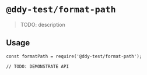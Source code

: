 # `@ddy-test/format-path`

> TODO: description

## Usage

```
const formatPath = require('@ddy-test/format-path');

// TODO: DEMONSTRATE API
```
